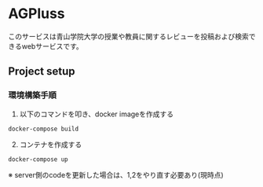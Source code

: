 # AGPluss

このサービスは青山学院大学の授業や教員に関するレビューを投稿および検索できるwebサービスです。

## Project setup
### 環境構築手順
1. 以下のコマンドを叩き、docker imageを作成する
```
docker-compose build
```
2. コンテナを作成する
```
docker-compose up
```

※ server側のcodeを更新した場合は、1,2をやり直す必要あり(現時点)

